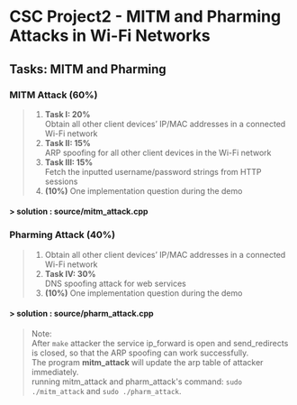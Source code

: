 # CSC Project2 - MITM and Pharming Attacks in Wi-Fi Networks

## Tasks: MITM and Pharming

### MITM Attack (60%)
 
> 1. **Task I: 20%**  
    Obtain all other client devices’ IP/MAC addresses in a connected Wi-Fi network  
> 2. **Task II: 15%**  
    ARP spoofing for all other client devices in the Wi-Fi network  
> 3. **Task III: 15%**  
    Fetch the inputted username/password strings from HTTP sessions  
> 4. **(10%)** One implementation question during the demo 


#### > **solution** : source/mitm_attack.cpp


### Pharming Attack (40%)

> 1. Obtain all other client devices’ IP/MAC addresses in a connected Wi-Fi network  
> 2. **Task IV: 30%**  
    DNS spoofing attack for web services  
> 3. **(10%)** One implementation question during the demo  


#### > **solution** : source/pharm_attack.cpp


> Note:  
> After `make` attacker the service ip_forward is open and send_redirects is closed, so that the ARP spoofing can work successfully.  
> The program **mitm_attack** will update the arp table of attacker immediately.   
> running mitm_attack and pharm_attack's command: `sudo ./mitm_attack` and  `sudo ./pharm_attack`.  
